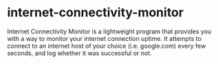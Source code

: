 # internet-connectivity-monitor
Internet Connectivity Monitor is a lightweight program that provides you with a way to monitor your internet connection uptime. It attempts to connect to an internet host of your choice (i.e. google.com) every few seconds, and log whether it was successful or not.
